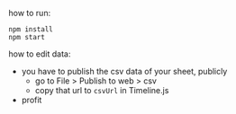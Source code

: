 how to run:

```
npm install
npm start
```

how to edit data:
* you have to publish the csv data of your sheet, publicly
    * go to File > Publish to web > csv
    * copy that url to `csvUrl` in Timeline.js
* profit

